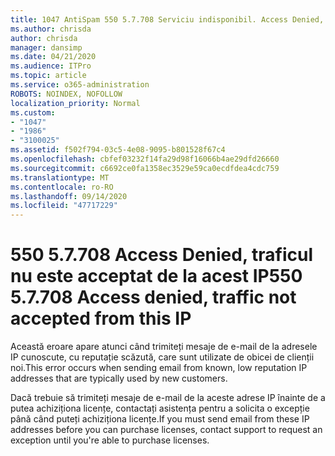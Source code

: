 ```yaml
---
title: 1047 AntiSpam 550 5.7.708 Serviciu indisponibil. Access Denied, traficul nu este acceptat de la acest IP
ms.author: chrisda
author: chrisda
manager: dansimp
ms.date: 04/21/2020
ms.audience: ITPro
ms.topic: article
ms.service: o365-administration
ROBOTS: NOINDEX, NOFOLLOW
localization_priority: Normal
ms.custom:
- "1047"
- "1986"
- "3100025"
ms.assetid: f502f794-03c5-4e08-9095-b801528f67c4
ms.openlocfilehash: cbfef03232f14fa29d98f16066b4ae29dfd26660
ms.sourcegitcommit: c6692ce0fa1358ec3529e59ca0ecdfdea4cdc759
ms.translationtype: MT
ms.contentlocale: ro-RO
ms.lasthandoff: 09/14/2020
ms.locfileid: "47717229"
---
```

# <a name="550-57708-access-denied-traffic-not-accepted-from-this-ip"></a><span data-ttu-id="451c8-103">550 5.7.708 Access Denied, traficul nu este acceptat de la acest IP</span><span class="sxs-lookup"><span data-stu-id="451c8-103">550 5.7.708 Access denied, traffic not accepted from this IP</span></span>

<span data-ttu-id="451c8-104">Această eroare apare atunci când trimiteți mesaje de e-mail de la adresele IP cunoscute, cu reputație scăzută, care sunt utilizate de obicei de clienții noi.</span><span class="sxs-lookup"><span data-stu-id="451c8-104">This error occurs when sending email from known, low reputation IP addresses that are typically used by new customers.</span></span>

<span data-ttu-id="451c8-105">Dacă trebuie să trimiteți mesaje de e-mail de la aceste adrese IP înainte de a putea achiziționa licențe, contactați asistența pentru a solicita o excepție până când puteți achiziționa licențe.</span><span class="sxs-lookup"><span data-stu-id="451c8-105">If you must send email from these IP addresses before you can purchase licenses, contact support to request an exception until you're able to purchase licenses.</span></span>
